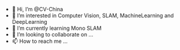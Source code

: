 - 👋 Hi, I’m @CV-China
- 👀 I’m interested in Computer Vision, SLAM, MachineLearning and DeepLearning
- 🌱 I’m currently learning Mono SLAM
- 💞️ I’m looking to collaborate on ...
- 📫 How to reach me ...

<!---
CV-China/CV-China is a ✨ special ✨ repository because its `README.md` (this file) appears on your GitHub profile.
You can click the Preview link to take a look at your changes.
--->

